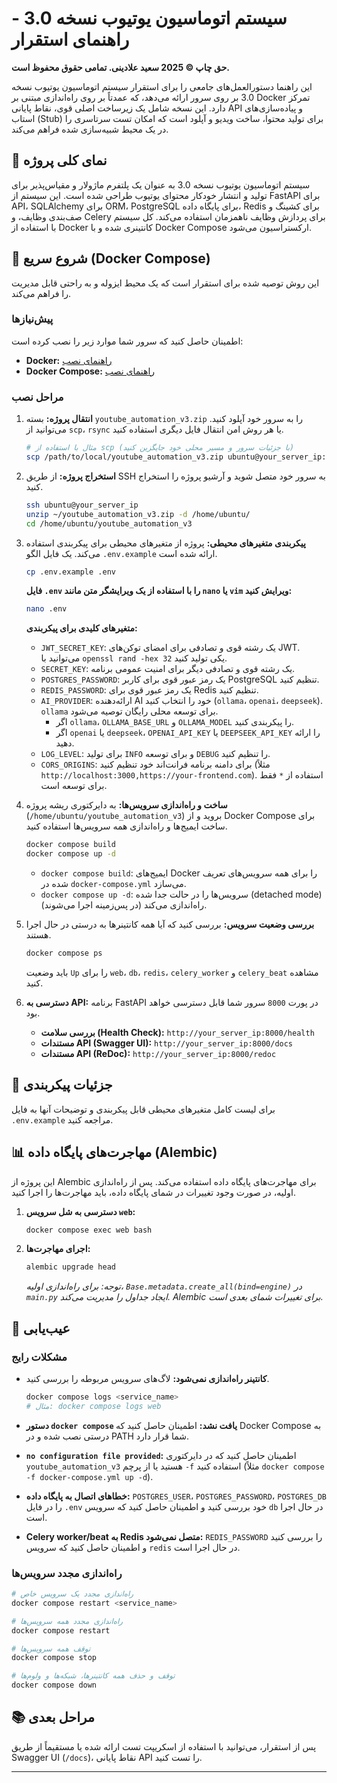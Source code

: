 # سیستم اتوماسیون یوتیوب نسخه 3.0 - راهنمای استقرار

**حق چاپ © 2025 سعید علادینی. تمامی حقوق محفوظ است.**

این راهنما دستورالعمل‌های جامعی را برای استقرار سیستم اتوماسیون یوتیوب نسخه 3.0 بر روی سرور ارائه می‌دهد، که عمدتاً بر روی راه‌اندازی مبتنی بر Docker تمرکز دارد. این نسخه شامل یک زیرساخت اصلی قوی، نقاط پایانی API و پیاده‌سازی‌های استاب (Stub) برای تولید محتوا، ساخت ویدیو و آپلود است که امکان تست سرتاسری را در یک محیط شبیه‌سازی شده فراهم می‌کند.

## 🎯 نمای کلی پروژه

سیستم اتوماسیون یوتیوب نسخه 3.0 به عنوان یک پلتفرم ماژولار و مقیاس‌پذیر برای تولید و انتشار خودکار محتوای یوتیوب طراحی شده است. این سیستم از FastAPI برای API، SQLAlchemy برای ORM، PostgreSQL برای پایگاه داده، Redis برای کشینگ و صف‌بندی وظایف، و Celery برای پردازش وظایف ناهمزمان استفاده می‌کند. کل سیستم با استفاده از Docker کانتینری شده و با Docker Compose ارکستراسیون می‌شود.

## 🚀 شروع سریع (Docker Compose)

این روش توصیه شده برای استقرار است که یک محیط ایزوله و به راحتی قابل مدیریت را فراهم می‌کند.

### پیش‌نیازها

اطمینان حاصل کنید که سرور شما موارد زیر را نصب کرده است:

-   **Docker:** [راهنمای نصب](https://docs.docker.com/engine/install/)
-   **Docker Compose:** [راهنمای نصب](https://docs.docker.com/compose/install/)

### مراحل نصب

1.  **انتقال پروژه:**
    بسته `youtube_automation_v3.zip` را به سرور خود آپلود کنید. می‌توانید از `scp`، `rsync` یا هر روش امن انتقال فایل دیگری استفاده کنید.

    ```bash
    # مثال با استفاده از scp (با جزئیات سرور و مسیر محلی خود جایگزین کنید)
    scp /path/to/local/youtube_automation_v3.zip ubuntu@your_server_ip:~/
    ```

2.  **استخراج پروژه:**
    از طریق SSH به سرور خود متصل شوید و آرشیو پروژه را استخراج کنید.

    ```bash
    ssh ubuntu@your_server_ip
    unzip ~/youtube_automation_v3.zip -d /home/ubuntu/
    cd /home/ubuntu/youtube_automation_v3
    ```

3.  **پیکربندی متغیرهای محیطی:**
    پروژه از متغیرهای محیطی برای پیکربندی استفاده می‌کند. یک فایل الگو `.env.example` ارائه شده است.

    ```bash
    cp .env.example .env
    ```

    **فایل `.env` را با استفاده از یک ویرایشگر متن مانند `nano` یا `vim` ویرایش کنید:**

    ```bash
    nano .env
    ```

    **متغیرهای کلیدی برای پیکربندی:**

    -   `JWT_SECRET_KEY`: یک رشته قوی و تصادفی برای امضای توکن‌های JWT. می‌توانید با `openssl rand -hex 32` یکی تولید کنید.
    -   `SECRET_KEY`: یک رشته قوی و تصادفی دیگر برای امنیت عمومی برنامه.
    -   `POSTGRES_PASSWORD`: یک رمز عبور قوی برای کاربر PostgreSQL تنظیم کنید.
    -   `REDIS_PASSWORD`: یک رمز عبور قوی برای Redis تنظیم کنید.
    -   `AI_PROVIDER`: ارائه‌دهنده AI خود را انتخاب کنید (`ollama`، `openai`، `deepseek`). `ollama` برای توسعه محلی رایگان توصیه می‌شود.
        -   اگر `ollama`، `OLLAMA_BASE_URL` و `OLLAMA_MODEL` را پیکربندی کنید.
        -   اگر `openai` یا `deepseek`، `OPENAI_API_KEY` یا `DEEPSEEK_API_KEY` را ارائه دهید.
    -   `LOG_LEVEL`: برای تولید `INFO` و برای توسعه `DEBUG` را تنظیم کنید.
    -   `CORS_ORIGINS`: برای دامنه برنامه فرانت‌اند خود تنظیم کنید (مثلاً `http://localhost:3000,https://your-frontend.com`). استفاده از `*` فقط برای توسعه است.

4.  **ساخت و راه‌اندازی سرویس‌ها:**
    به دایرکتوری ریشه پروژه (`/home/ubuntu/youtube_automation_v3`) بروید و از Docker Compose برای ساخت ایمیج‌ها و راه‌اندازی همه سرویس‌ها استفاده کنید.

    ```bash
    docker compose build
    docker compose up -d
    ```

    -   `docker compose build`: ایمیج‌های Docker را برای همه سرویس‌های تعریف شده در `docker-compose.yml` می‌سازد.
    -   `docker compose up -d`: سرویس‌ها را در حالت جدا شده (detached mode) راه‌اندازی می‌کند (در پس‌زمینه اجرا می‌شوند).

5.  **بررسی وضعیت سرویس:**
    بررسی کنید که آیا همه کانتینرها به درستی در حال اجرا هستند.

    ```bash
    docker compose ps
    ```

    باید وضعیت `Up` را برای `web`، `db`، `redis`، `celery_worker` و `celery_beat` مشاهده کنید.

6.  **دسترسی به API:**
    برنامه FastAPI در پورت `8000` سرور شما قابل دسترسی خواهد بود.

    -   **بررسی سلامت (Health Check):** `http://your_server_ip:8000/health`
    -   **مستندات API (Swagger UI):** `http://your_server_ip:8000/docs`
    -   **مستندات API (ReDoc):** `http://your_server_ip:8000/redoc`

## 🔧 جزئیات پیکربندی

برای لیست کامل متغیرهای محیطی قابل پیکربندی و توضیحات آنها به فایل `.env.example` مراجعه کنید.

## 📊 مهاجرت‌های پایگاه داده (Alembic)

این پروژه از Alembic برای مهاجرت‌های پایگاه داده استفاده می‌کند. پس از راه‌اندازی اولیه، در صورت وجود تغییرات در شمای پایگاه داده، باید مهاجرت‌ها را اجرا کنید.

1.  **دسترسی به شل سرویس `web`:**
    ```bash
    docker compose exec web bash
    ```

2.  **اجرای مهاجرت‌ها:**
    ```bash
    alembic upgrade head
    ```

    *توجه: برای راه‌اندازی اولیه، `Base.metadata.create_all(bind=engine)` در `main.py` ایجاد جداول را مدیریت می‌کند. Alembic برای تغییرات شمای بعدی است.* 

## 🐛 عیب‌یابی

### مشکلات رایج

-   **کانتینر راه‌اندازی نمی‌شود:** لاگ‌های سرویس مربوطه را بررسی کنید.
    ```bash
    docker compose logs <service_name>
    # مثال: docker compose logs web
    ```

-   **دستور `docker compose` یافت نشد:** اطمینان حاصل کنید که Docker Compose به درستی نصب شده و در PATH شما قرار دارد.

-   **`no configuration file provided`:** اطمینان حاصل کنید که در دایرکتوری `youtube_automation_v3` هستید یا از پرچم `-f` استفاده کنید (مثلاً `docker compose -f docker-compose.yml up -d`).

-   **خطاهای اتصال به پایگاه داده:** `POSTGRES_USER`، `POSTGRES_PASSWORD`، `POSTGRES_DB` را در فایل `.env` خود بررسی کنید و اطمینان حاصل کنید که سرویس `db` در حال اجرا است.

-   **Celery worker/beat به Redis متصل نمی‌شود:** `REDIS_PASSWORD` را بررسی کنید و اطمینان حاصل کنید که سرویس `redis` در حال اجرا است.

### راه‌اندازی مجدد سرویس‌ها

```bash
# راه‌اندازی مجدد یک سرویس خاص
docker compose restart <service_name>

# راه‌اندازی مجدد همه سرویس‌ها
docker compose restart

# توقف همه سرویس‌ها
docker compose stop

# توقف و حذف همه کانتینرها، شبکه‌ها و ولوم‌ها
docker compose down
```

## 📚 مراحل بعدی

پس از استقرار، می‌توانید با استفاده از اسکریپت تست ارائه شده یا مستقیماً از طریق Swagger UI (`/docs`)، نقاط پایانی API را تست کنید.

---
